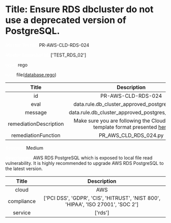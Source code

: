 



# Title: Ensure RDS dbcluster do not use a deprecated version of PostgreSQL.


***<font color="white">Master Test Id:</font>*** PR-AWS-CLD-RDS-024

***<font color="white">Master Snapshot Id:</font>*** ['TEST_RDS_02']

***<font color="white">type:</font>*** rego

***<font color="white">rule:</font>*** file([database.rego])  
  
  
  
  

|Title|Description|
| :---: | :---: |
|id|PR-AWS-CLD-RDS-024|
|eval|data.rule.db_cluster_approved_postgres_version|
|message|data.rule.db_cluster_approved_postgres_version_err|
|remediationDescription|Make sure you are following the Cloudformation template format presented <a href='https://docs.aws.amazon.com/AWSCloudFormation/latest/UserGuide/aws-resource-rds-dbcluster.html#aws-resource-rds-dbcluster--examples' target='_blank'>here</a>|
|remediationFunction|PR_AWS_CLD_RDS_024.py|


***<font color="white">Severity:</font>*** Medium

***<font color="white">Description:</font>*** AWS RDS PostgreSQL which is exposed to local file read vulnerability. It is highly recommended to upgrade AWS RDS PostgreSQL to the latest version.  
  
  

|Title|Description|
| :---: | :---: |
|cloud|AWS|
|compliance|['PCI DSS', 'GDPR', 'CIS', 'HITRUST', 'NIST 800', 'HIPAA', 'ISO 27001', 'SOC 2']|
|service|['rds']|



[database.rego]: https://github.com/prancer-io/prancer-compliance-test/tree/master/aws/cloud/database.rego
